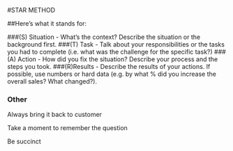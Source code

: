 #STAR METHOD

##Here’s what it stands for:

###(S) Situation - What’s the context? Describe the situation or the background first.
###(T) Task - Talk about your responsibilities or the tasks you had to complete (i.e. what was the challenge for the specific task?)
###(A) Action - How did you fix the situation? Describe your process and the steps you took.
###(R)Results - Describe the results of your actions. If possible, use numbers or hard data (e.g. by what % did you increase the overall sales? What changed?).


### Other

Always bring it back to customer

Take a moment to remember the question

Be succinct

